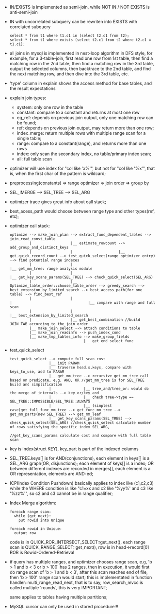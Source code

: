 * IN/EXISTS is implemented as semi-join, while NOT IN / NOT EXISTS is anti-semi-join
* IN with uncorrelated subquery can be rewriten into EXISTS with correlated subquery
	```
	select * from t1 where t1.c1 in (select t2.c1 from t2);
	select * from t1 where exists (select t2.c1 from t2 where t2.c1 = t1.c1);
	```
* all joins in mysql is implemented in nest-loop algorithm in DFS style, for example, for a
  3-table-join, first read one row from 1st table, then find a matching row in the 2nd table,
  then find a matching row in the 3rd table, output the selected columns, then backtrace to the
  2nd table, and find the next matching row, and then dive into the 3rd table, etc.

* 'type' column in explain shows the access method for base tables, and the result expectations
* explain join types:
  * system: only one row in the table
  * constant: compare to a constant and returns at most one row
  * eq_ref: depends on previous join output, only one matching row can be found;
  * ref: depends on previous join output, may return more than one row;
  * index_merge: return multiple rows with multiple range scan for a single table;
  * range: compare to a constant(range), and returns more than one rows
  * index: only scan the secondary index, no table/primary index scan;
  * all: full table scan

* optimizer will use index for "col like 'x%'", but not for "col like '%x'", that is,
  when the first char of the pattern is wildcard;
* preprocessing(constants) => range optimizer => join order => group by
* SEL_IMERGE --> SEL_TREE --> SEL_ARG
* optimizer trace gives great info about call stack;
* best_acess_path would choose between range type and other types(ref, etc);
* optimizer call stack:
  ```
  optimize --> make_join_plan --> extract_func_dependent_tables --> join_read_const_table
           |                  |__ estimate_rowcount --> add_group_and_distinct_keys
           |                  |                     |__ get_quick_record_count --> test_quick_select(range optimizer entry) --> find potential range indexes
           |                  |                                                                                             |__ get_mm_tree: range analysis module
           |                  |                                                                                             |__ get_key_scans_params(SEL_TREE) --> check_quick_select(SEL_ARG)
           |                  |__ Optimize_table_order::choose_table_order --> greedy_search --> best_extension_by_limited_search --> best_access_path(for one table) --> find_best_ref
           |                  |                                                                                                   |                                   |__ compare with range and full scan
           |                  |                                                                                                   |__ best_extension_by_limited_search
           |                  |__ get_best_combination //build JOIN_TAB according to the join order
           |__ make_join_select --> attach conditions to table
           |__ make_join_readinfo --> push_index_cond
           |__ make_tmp_tables_info --> make_group_fields
                                    |__ get_end_select_func
  ```

* test_quick_select
  ```
  test_quick_select --> compute full scan cost
                    |__ init PARAM
                    |__ traverse head.s.keys, compare with keys_to_use, add to PARAM
                    |__ get_mm_tree --> recursive get_mm_tree call based on predicate, e.g, AND, OR //get_mm_tree is for SEL_TREE build and simplification
                    |               |__ tree_and/tree_or: would do the merge of intervals --> key_or/key_and
                    |               |__ check tree->type == SEL_TREE::IMPOSSIBLE/SEL_TREE::ALWAYS
                    |               |__ (simplest case)get_full_func_mm_tree --> get_func_mm_tree --> get_mm_parts(new SEL_TREE) --> get_mm_leaf
                    |__ get_key_scans_params(SEL_TREE) --> check_quick_select(SEL_ARG) //check_quick_select calculate number of rows satisfying the specific index SEL_ARG,
                                                                                       //get_key_scans_params calculate cost and compare with full table scan
  ```

* key is index(struct KEY), key_part is part of the indexed columns
* SEL_TREE.keys[] is for AND(conjunctions), each element in keys[] is a SEL_ARG graph(OR, disjunctions); each element of keys[] is a index; OR between different indexes
  are recorded in merges[], each element is a OR representation, elements are AND-ed;
* ICP(Index Condition Pushdown) basically applies to index like (c1,c2,c3) while the WHERE condition is like "c1=xx and c2 like '%yy%' and c3 like '%zz%'", so c2 and c3 cannot be in range qualifier;

* Index Merge algorithm:
  ```
  foreach range scan:
    while (get_next):
      put rowid into Unique

  foreach rowid in Unique:
    output row
  ```
  code is in QUICK_ROR_INTERSECT_SELECT::get_next(), each range scan is QUICK_RANGE_SELECT::get_next(), row is in head->record[0]
  ROR is Rowid-Ordered-Retrieval

* if query has multiple ranges, and optimizer chooses range scan, e.g, 'b > 1 and b < 3 or b > 100' has 2 ranges, then in execution,
  it would first do range scan of 'b > 1 and b < 3', after this scan reaches end of file, then 'b > 100' range scan would start;
  this is implementated in function handler::multi_range_read_next, that is to say, row_search_mvcc is called multiple 'rounds', this
  is very IMPORTANT;

  same applies to tables having multiple partitions;

* MySQL cursor can only be used in stored procedure!!!
